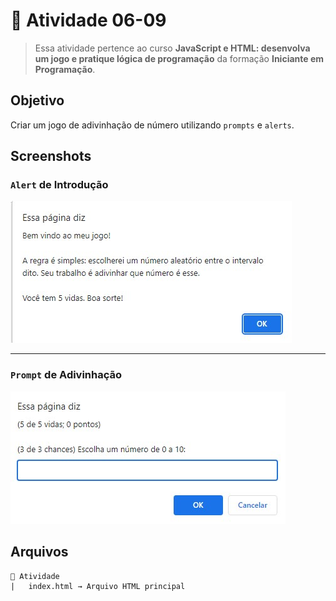 # 🎯 Atividade 06-09

> Essa atividade pertence ao curso **JavaScript e HTML: desenvolva um jogo e pratique lógica de programação** da formação **Iniciante em Programação**.

## Objetivo

Criar um jogo de adivinhação de número utilizando `prompts` e `alerts`.

## Screenshots

### `Alert` de Introdução
![](screenshot1.jpg)

---

### `Prompt` de Adivinhação
![](screenshot2.jpg)

## Arquivos

    📁 Atividade
    |   index.html → Arquivo HTML principal
